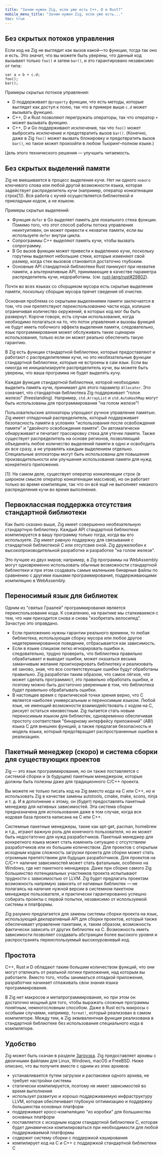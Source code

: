 ```yaml
---
title: "Зачем нужен Zig, если уже есть C++, D и Rust?"
mobile_menu_title: "Зачем нужен Zig, если уже есть..."
toc: true
---
```



## Без скрытых потоков управления

Если код на Zig не выглядит как вызов какой—то функции, тогда так оно и есть. Это значит, что вы можете быть уверены, что данный код вызывает только `foo()` и затем `bar()`, и это гарантировано независимо от типа:

```zig
var a = b + c.d;
foo();
bar();
```

Примеры скрытых потоков управления:

* D поддерживает `@property` функции, что есть методы, которые выглядят как доступ к полю, так что в примере выше `c.d` может вызывать функцию.
* C++, D и Rust позволяют перегружать операторы, так что оператор `+` может вызывать функцию.
* C++, D и Go поддерживают исключения, так что `foo()` может выбросить исключение и предотвратить вызов `bar()`. (Конечно, даже в Zig `foo()` может вызвать блокировку и предотвратить вызов `bar()`, но такое может произойти в любом Тьюринг–полном языке.)

Цель этого технического решения — улучшить читаемость.

## Без скрытых выделений памяти

Zig не вмешивается в процесс выделения кучи. Нет ни одного `нового` ключевого слова
или любой другой возможности языка, которая задействует распределитель кучи (например, оператор конкатенации строк[1]).
Вся работа с кучей осуществляется библиотекой и прикладным кодом, а не языком.

Примеры скрытых выделений:

* Функция `defer` в Go выделяет память для локального стека функции. Помимо того, что этот способ 
  работы потока управления неинтуитивен, он может привести к нехватке памяти, если вы используете
  `defer` внутри цикла.
* Сопрограммы C++ выделяют память кучи, чтобы вызвать сопрограмму.
* В Go вызов функции может привести к выделению кучи, поскольку горутины выделяют небольшие стеки,
  которые изменяют свой размер, когда стек вызовов становится достаточно глубоким.
* Основные API стандартной библиотеки Rust паникуют при нехватке памяти,
  а альтернативные API, принимающие в качестве параметра распределитель кучи, недоработаны.
  (см. [rust-lang/rust#29802](https://github.com/rust-lang/rust/issues/29802)).

Почти во всех языках со сборщиком мусора есть скрытые выделения памяти, поскольку
сборщик мусора прячет сведения об очистке.

Основная проблема со скрытыми выделениями памяти заключается в том, что они препятствуют *переиспользованию*
части кода, излишне ограничивая количество окружений, в которых код
мог бы быть развернут. Короче говоря, есть случаи использования, когда необходимо полагаться на то,
что поток управления и вызовы функций не будут иметь побочного эффекта выделения памяти,
следовательно, язык программирования может обслуживать такие сценарии использования, только если он может реально обеспечить такую гарантию.

В Zig есть функции стандартной библиотеки, которые предоставляют и работают с распределителями кучи,
но это необязательные функции стандартной библиотеки, которые не встроены в сам язык.
Если вы никогда не инициализируете распределитель кучи, вы можете быть уверены, что ваша программа не будет выделять кучу.

Каждая функция стандартной библиотеки, которой необходимо выделить память кучи, принимает для этого параметр `Allocator`.
Это означает, что стандартная библиотека Zig поддерживает "голое железо" (freestanding). Например,
`std.ArrayList` и `std.AutoHashMap` могут быть использованы для программирования "на голом железе"!

Пользовательские аллокаторы упрощают ручное управление памятью. Zig имеет отладочный распределитель,
который поддерживает безопасность памяти в условиях "использования после освобождения памяти" и "двойного освобождения памяти". Он автоматически
обнаруживает и печатает трассировку стека для утечек памяти. Также существует распределитель на основе регионов, позволяющий
объединять любое количество выделений памяти в одно и освободить их все сразу, а не управлять
каждым выделением отдельно. Специальные аллокаторы могут быть использованы для повышения производительности
или улучшения использования памяти для нужд конкретного приложения.

[1]: На самом деле, существует оператор конкатенации строк (в широком смысле оператор конкатенации массивов), но он работает только во время компиляции, так что он всё ещё не выполняет никакого распределения кучи во время выполнения.

## Первоклассная поддержка отсутствия стандартной библиотеки

Как было сказано выше, Zig имеет совершенно необязательную стандартную библиотеку. Каждый API стандартной библиотеки компилируется
в вашу программу только тогда, когда вы его используете. Zig имеет равную поддержку для связывания с стандартной библиотекой C или
отсутсвия оной. Zig дружелюбен к высокопроизводительной разработке и разработке "на голом железе".

Это лучшее из двух миров; например, в Zig программы на WebAssembly могут одновременно использовать
обычные возможности стандартной библиотеки и при этом создавать самые маленькие бинарные файлы по сравнению
с другими языками программирования, поддерживающими компиляцию в WebAssembly.

## Переносимый язык для библиотек

Одним из "святых Граалей" программирования является переиспользование кода. К сожалению, на практике мы сталкиваемся с тем, что нам приходится снова и снова "изобретать велосипед". Зачастую это оправдано.

 * Если приложению нужны гарантии реального времени, то любая библиотека, использующая сборку мусора или любое другое недетерминированное поведение, отбрасывается как зависимость.
 * Если в языке слишком легко игнорировать ошибки и, следовательно, трудно проверить, что библиотека правильно обрабатывает и выводит ошибки, может оказаться весьма заманчивым желание проигнорировать библиотеку и реализовать её заново, зная, что все соответствующие ошибки будут обработаны правильно. Zig разработан таким образом, что самое лёгкое, что может сделать программист, это правильно обработать ошибки, и поэтому можно быть достаточно уверенным в том, что библиотека будет правильно обрабатывать ошибки.
 * В настоящее время с практической точки зрения верно, что C является наиболее универсальным и переносимым языком. Любой язык, не имеющий возможности взаимодействовать с кодом на C, рискует остаться неизвестным. Zig пытается стать новым переносимым языком для библиотек, одновременно обеспечивая простоту соответствия "бинарному интерфейсу приложений" (ABI) языка C для внешних функций, а также предлагая безопасность и модель языка, который предотвращает распространенные ошибки в реализациях.

## Пакетный менеджер (скоро) и система сборки для существующих проектов

Zig — это язык программирования, но он также поставляется с системой сборки и (в будущем) пакетным менеджером, которые должны быть полезны даже для традиционного C/C++ проекта.

Вы можете не только писать код на Zig вместо кода на C или C++, но и использовать Zig в качестве замены autotools, cmake, make, scons, ninja и т. д. И в дополнение к этому, он (будет) предоставлять пакетный менеджер для нативных зависимостей. Эта система сборки предназначена для использования даже в том случае, когда вся кодовая база проекта написана на C или C++.

Системные пакетные менеджеры, такие как apt-get, pacman, homebrew и т.д., играют важную роль для конечного пользователя, но их может быть недостаточно для нужд разработчиков. Пакетный менеджер для конкретного языка может стать изменить ситуацию с отсутствием разработчиков или их большим количеством. Для проектов с открытым исходным кодом сложность загрузки проекта для сборки может стать огромным препятствием для будущих разработчиков. Для проектов на C/C++ наличие зависимостей может стать фатальным, особенно на Windows, где нет пакетного менеджера. Даже при сборке самого Zig большинство потенциальных участников проекта испытывают трудности с зависимостью от LLVM. Zig будет предлагать проектам возможность напрямую зависеть от нативных библиотек — не полагаясь на наличие нужной версии в системном пакетном менеджере пользователя, и практически гарантированно успешно собирать проекты с первой попытки, независимо от используемой системы и платформы.

Zig разумно предлагается для замены системы сборки проекта на язык, использующий декларативный API для сборки проектов, который также обеспечивает управление пакетами, и, таким образом, возможность фактически зависить от других библиотек на C. Возможность иметь зависимости позволяет создавать абстракции более высокого уровня и распространять переиспользуемый высокоуровневый код.

## Простота

C++, Rust и D обладают таким большим количеством функций, что они могут отвлекать от реальной логики приложения, над которым вы работаете. Вместо того, чтобы заниматься отладкой приложения, разработчик начинает отлаживать свои знания языка программирования.

В Zig нет макросов и метапрограммирования, но при этом он достаточно мощный для того, чтобы выражать сложные программы понятным, немногословным способом. Даже в Rust есть макросы с особыми случаями, например, `format!`, который реализован в самом компиляторе. Между тем, в Zig эквивалентная функция реализована в стандартной библиотеке без использования специального кода в компиляторе.

## Удобство

Zig может быть скачан в разделе [Загрузка](/download/). Zig предоставляет архивы с двоичными файлами для Linux, Windows, macOS и FreeBSD. Ниже описано, что вы получите вместе с одним из этих архивов:

* устанавливается путем загрузки и распаковки одного архива, не требует настройки системы
* статически компилируется, поэтому не имеет зависимостей во время выполнения
* использует развитую и хорошо поддерживаемую инфраструктуру LLVM, которая обеспечивает глубокую оптимизацию и поддержку большинства основных платформ
* поддерживает кросс–компиляцию "из коробки" для большинства основных платформ
* поставляется с исходным кодом стандартной библиотеки C, которая будет динамически компилироваться при необходимости для любой поддерживаемой платформы
* содержит систему сборки с поддержкой кэширования
* компилирует код на C и C++ с поддержкой стандартной библиотеки C
